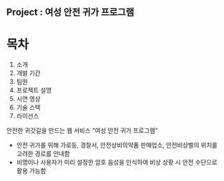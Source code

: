 ## Project : 여성 안전 귀가 프로그램

# 목차
1. 소개
2. 개발 기간
3. 팀원
4. 프로젝트 설명
5. 시연 영상
6. 기술 스택
7. 라이선스

안전한 귀갓길을 만드는 웹 서비스 "여성 안전 귀가 프로그램"
- 안전 귀가를 위해 가로등, 경찰서, 안전상비의약품 판매업소, 안전비상벨의 위치를 고려한 경로를 안내함
- 비명이나 사용자가 미리 설정한 암호 음성을 인식하여 비상 상황 시 안전 수단으로 활용 가능함
